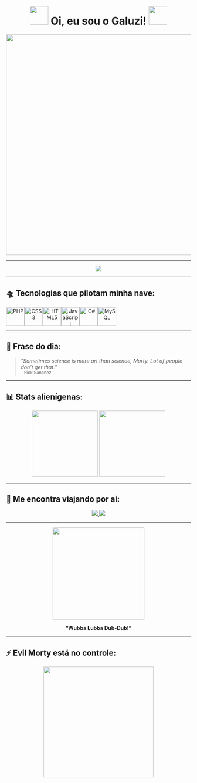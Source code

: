 <h1 align="center">
  <img src="https://media.giphy.com/media/26AHONQ79FdWZhAI0/giphy.gif" width="50" />
  Oi, eu sou o Galuzi!
  <img src="https://media.giphy.com/media/26AHONQ79FdWZhAI0/giphy.gif" width="50" />
</h1>

<p align="center">
  <img src="https://media.giphy.com/media/l0ExdMHUDKteztyfe/giphy.gif" width="600" />
</p>

---

<div align="center">
  <img src="https://readme-typing-svg.demolab.com/?lines=Programador+e+descolado👾;Rick+and+Morty+é+lei🛸;Café%2C+Code+e+Caos☕;Bora+fazer+algo+insano!&font=Fira+Code&center=true&width=440&height=45&color=00FFD1&vCenter=true&size=22" />
</div>

---

## 🛸 Tecnologias que pilotam minha nave:

<div align="center" style="display: flex; flex-direction: row;">
  <img src="https://cdn.jsdelivr.net/gh/devicons/devicon/icons/php/php-original.svg" width="50px" title="PHP"/>
  <img src="https://cdn.jsdelivr.net/gh/devicons/devicon/icons/css3/css3-original.svg" width="50px" title="CSS3"/>
  <img src="https://cdn.jsdelivr.net/gh/devicons/devicon/icons/html5/html5-original.svg" width="50px" title="HTML5"/>
  <img src="https://cdn.jsdelivr.net/gh/devicons/devicon/icons/javascript/javascript-original.svg" width="50px" title="JavaScript"/>
  <img src="https://cdn.jsdelivr.net/gh/devicons/devicon/icons/csharp/csharp-original.svg" width="50px" title="C#"/>
  <img src="https://cdn.jsdelivr.net/gh/devicons/devicon/icons/mysql/mysql-original.svg" width="50px" title="MySQL"/>
</div>

---

## 💬 Frase do dia:

> *"Sometimes science is more art than science, Morty. Lot of people don't get that."*  
> <sub>– Rick Sanchez</sub>

---

## 📊 Stats alienígenas:

<div align="center">
  <img height="180em" src="https://github-readme-stats.vercel.app/api?username=galuzi&show_icons=true&theme=tokyonight&hide_border=false&count_private=true"/>
  <img height="180em" src="https://github-readme-stats.vercel.app/api/top-langs/?username=galuzi&layout=compact&langs_count=7&theme=tokyonight"/>
</div>

---

## 🧪 Me encontra viajando por aí:

<div align="center">
  <a href="https://github.com/galuzi">
    <img src="https://img.shields.io/badge/GitHub-181717?style=for-the-badge&logo=github&logoColor=white"/>
  </a>
  <a href="mailto:seuemail@gmail.com">
    <img src="https://img.shields.io/badge/E--mail-red?style=for-the-badge&logo=gmail&logoColor=white"/>
  </a>
</div>

---

<p align="center">
  <img src="https://media.giphy.com/media/kDcfrr5xZJ1Y/giphy.gif" width="250" />
</p>

<p align="center"><strong>“Wubba Lubba Dub-Dub!”</strong></p>

---

## ⚡ Evil Morty está no controle:

<p align="center">
  <img src="[https://media.giphy.com/media/7P7Gjsd7FljzO/giphy.gif](https://i.giphy.com/ErZ8hv5eO92JW.webp)" width="300" />
</p>
